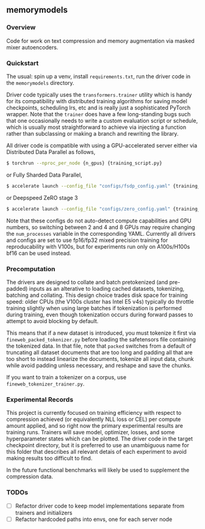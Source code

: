 ## memorymodels

### Overview

Code for work on text compression and memory augmentation via masked mixer autoencoders.

### Quickstart

The usual: spin up a venv, install `requirements.txt`, run the driver code in the `memorymodels` directory.

Driver code typically uses the `transformers.trainer` utility which is handy for its compatibility with distributed training algorithms for saving model checkpoints, scheduling lrs, etc and is really just a sophisticated PyTorch wrapper. Note that the `trainer` does have a few long-standing bugs such that one occasionally needs to write a custom evaluation script or schedule, which is usually most straightforward to achieve via injecting a function rather than subclassing or making a branch and rewriting the library.

All driver code is compatible with using a GPU-accelerated server either via Distributed Data Parallel as follows,

```bash
$ torchrun --nproc_per_node {n_gpus} {training_script.py}
```

or Fully Sharded Data Parallel,

```bash
$ accelerate launch --config_file "configs/fsdp_config.yaml" {training_script.py}
```

or Deepspeed ZeRO stage 3

```bash
$ accelerate launch --config_file "configs/zero_config.yaml" {training_script.py}
```

Note that these configs do not auto-detect compute capabilities and GPU numbers, so switching between 2 and 4 and 8 GPUs may require changing the `num_processes` variable in the corresponding YAML. Currently all drivers and configs are set to use fp16/fp32 mixed precision training for reproducability with V100s, but for experiments run only on A100s/H100s bf16 can be used instead.

### Precomputation

The drivers are designed to collate and batch pretokenized (and pre-padded) inputs as an alterative to loading cached datasets, tokenizing, batching and collating. This design choice trades disk space for training speed: older CPUs (the V100s cluster has Intel E5 v4s) typically do throttle training slightly when using large batches if tokenization is performed during training, even though tokenization occurs during forward passes to attempt to avoid blocking by default. 

This means that if a new dataset is introduced, you must tokenize it first via `fineweb_packed_tokenizer.py` before loading the safetensors file containing the tokenized data. In that file, note that `packed` switches from a default of truncating all dataset documents that are too long and padding all that are too short to instead linearize the documents, tokenize all input data, chunk while avoid padding unless necessary, and reshape and save the chunks. 

If you want to train a tokenizer on a corpus, use `fineweb_tokenizer_trainer.py`. 

### Experimental Records

This project is currently focused on training efficiency with respect to compression achieved (or equivalently NLL loss or CEL) per compute amount applied, and so right now the primary experimental results are training runs. Trainers will save model, optimizer, losses, and some hyperparameter states which can be plotted. The driver code in the target checkpoint directory, but it is preferred to use an unambiguous name for this folder that describes all relevant detais of each experiment to avoid making results too difficult to find.

In the future functional benchmarks will likely be used to supplement the compression data.

### TODOs
- [ ] Refactor driver code to keep model implementations separate from trainers and initializers
- [ ] Refactor hardcoded paths into envs, one for each server node

